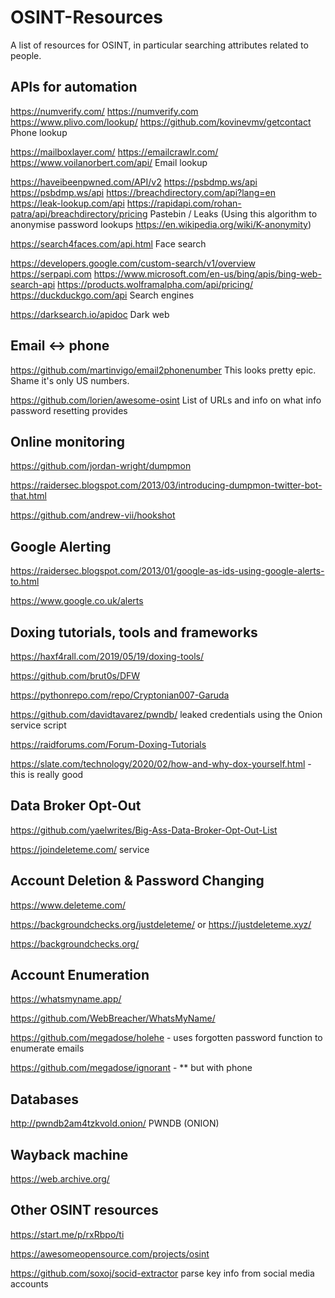 # OSINT-Resources
A list of resources for OSINT, in particular searching attributes related to people.

## APIs for automation

https://numverify.com/ https://numverify.com https://www.plivo.com/lookup/ https://github.com/kovinevmv/getcontact Phone lookup

https://mailboxlayer.com/ https://emailcrawlr.com/ https://www.voilanorbert.com/api/ Email lookup

https://haveibeenpwned.com/API/v2 https://psbdmp.ws/api https://psbdmp.ws/api https://breachdirectory.com/api?lang=en https://leak-lookup.com/api https://rapidapi.com/rohan-patra/api/breachdirectory/pricing Pastebin / Leaks (Using this algorithm to anonymise password lookups https://en.wikipedia.org/wiki/K-anonymity)
 
https://search4faces.com/api.html Face search

https://developers.google.com/custom-search/v1/overview https://serpapi.com https://www.microsoft.com/en-us/bing/apis/bing-web-search-api https://products.wolframalpha.com/api/pricing/ https://duckduckgo.com/api Search engines

https://darksearch.io/apidoc Dark web

## Email <-> phone

https://github.com/martinvigo/email2phonenumber This looks pretty epic. Shame it's only US numbers.

https://github.com/lorien/awesome-osint List of URLs and info on what info password resetting provides

## Online monitoring 

https://github.com/jordan-wright/dumpmon 

https://raidersec.blogspot.com/2013/03/introducing-dumpmon-twitter-bot-that.html 

https://github.com/andrew-vii/hookshot 

## Google Alerting 

https://raidersec.blogspot.com/2013/01/google-as-ids-using-google-alerts-to.html 

https://www.google.co.uk/alerts
  
## Doxing tutorials, tools and frameworks  

https://haxf4rall.com/2019/05/19/doxing-tools/ 

https://github.com/brut0s/DFW 

https://pythonrepo.com/repo/Cryptonian007-Garuda 

https://github.com/davidtavarez/pwndb/ leaked credentials using the Onion service script 

https://raidforums.com/Forum-Doxing-Tutorials 

https://slate.com/technology/2020/02/how-and-why-dox-yourself.html - this is really good 

## Data Broker Opt-Out  

https://github.com/yaelwrites/Big-Ass-Data-Broker-Opt-Out-List 

https://joindeleteme.com/ service 

## Account Deletion & Password Changing

https://www.deleteme.com/  

https://backgroundchecks.org/justdeleteme/ or https://justdeleteme.xyz/ 

https://backgroundchecks.org/ 

## Account Enumeration 

https://whatsmyname.app/ 

https://github.com/WebBreacher/WhatsMyName/ 

https://github.com/megadose/holehe - uses forgotten password function to enumerate emails 

https://github.com/megadose/ignorant - ** but with phone 

## Databases

http://pwndb2am4tzkvold.onion/ PWNDB (ONION) 

## Wayback machine

https://web.archive.org/ 

## Other OSINT resources

https://start.me/p/rxRbpo/ti 

https://awesomeopensource.com/projects/osint 

https://github.com/soxoj/socid-extractor parse key info from social media accounts

